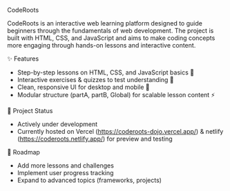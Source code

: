 CodeRoots

CodeRoots is an interactive web learning platform designed to guide beginners through the fundamentals of web development. The project is built with HTML, CSS, and JavaScript and aims to make coding concepts more engaging through hands-on lessons and interactive content.

✨ Features

- Step-by-step lessons on HTML, CSS, and JavaScript basics 📖
- Interactive exercises & quizzes to test understanding 🧩
- Clean, responsive UI for desktop and mobile 🎨
- Modular structure (partA, partB, Global) for scalable lesson content ⚡

🚧 Project Status

- Actively under development
- Currently hosted on Vercel (https://coderoots-dojo.vercel.app/) & netlify (https://coderoots.netlify.app/) for preview and testing

🎯 Roadmap

- Add more lessons and challenges
- Implement user progress tracking
- Expand to advanced topics (frameworks, projects)
